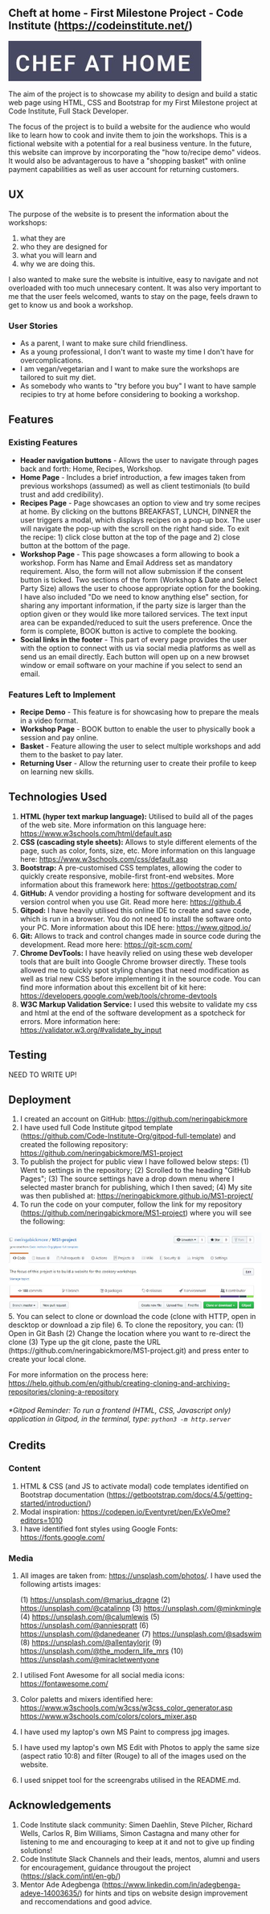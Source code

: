 ## Cheft at home - First Milestone Project - Code Institute (https://codeinstitute.net/)
<img src="assets/images/logo.JPG" style="margin: 0;">

The aim of the project is to showcase my ability to design and build a static web page using HTML, CSS and Bootstrap for my First Milestone project at Code Institute, Full Stack Developer. 

The focus of the project is to build a website for the audience who would like to learn how to cook and invite them to join the workshops. This is a fictional website with a potential for a real business venture. In the future, this website can improve by incorporating the "how to/recipe demo" videos. It would also be advantagerous to have a "shopping basket" with online payment capabilities as well as user account for returning customers. 

## UX
The purpose of the website is to present the information about the workshops: 
1. what they are
2. who they are designed for
3. what you will learn and 
4. why we are doing this. 

I also wanted to make sure the website is intuitive, easy to navigate and not overloaded with too much unnecesary content. It was also very important to me that the user feels welcomed, wants to stay on the page, feels drawn to get to know us and book a workshop.

### User Stories
* As a parent, I want to make sure child friendliness.
* As a young professional, I don't want to waste my time I don't have for overcomplications.
* I am vegan/vegetarian and I want to make sure the workshops are tailored to suit my diet.
* As somebody who wants to "try before you buy" I want to have sample recipies to try at home before considering to booking a workshop.

## Features
### Existing Features
* __Header navigation buttons__ - Allows the user to navigate through pages back and forth: Home, Recipes, Workshop.
* __Home Page__ - Includes a brief introduction, a few images taken from previous workshops (assumed) as well as client testimonials (to build trust and add credibility).
* __Recipes Page__ - Page showcases an option to view and try some recipes at home. By clicking on the buttons BREAKFAST, LUNCH, DINNER the user triggers a modal, which displays recipes on a pop-up box. The user will navigate the pop-up with the scroll on the right hand side. To exit the recipe: 1) click close button at the top of the page and 2) close button at the bottom of the page.
* __Workshop Page__ - This page showcases a form allowing to book a workshop. Form has Name and Email Address set as mandatory requirement. Also, the form will not allow submission if the consent button is ticked. Two sections of the form (Workshop & Date and Select Party Size) allows the user to choose appropriate option for the booking. I have also included "Do we need to know anything else" section, for sharing any important information, if the party size is larger than the option given or they would like more tailored services. The text input area can be expanded/reduced to suit the users preference. Once the form is complete, BOOK button is active to complete the booking.
* __Social links in the footer__ - This part of every page provides the user with the option to connect with us via social media platforms as well as send us an email directly. Each button will open up on a new browset window or email software on your machine if you select to send an email. 
### Features Left to Implement
* __Recipe Demo__ - This feature is for showcasing how to prepare the meals in a video format. 
* __Workshop Page__ - BOOK button to enable the user to physically book a session and pay online.
* __Basket__ - Feature allowing the user to select multiple workshops and add them to the basket to pay later.
* __Returning User__ - Allow the returning user to create their profile to keep on learning new skills.

## Technologies Used
1. **HTML (hyper text markup language):** Utilised to build all of the pages of the web site. More information on this language here: https://www.w3schools.com/html/default.asp 
2. **CSS (cascading style sheets):** Allows to style different elements of the page, such as color, fonts, size, etc. More information on this language here: https://www.w3schools.com/css/default.asp
3. **Bootstrap:** A pre-customised CSS templates, allowing the coder to quickly create responsive, mobile-first front-end websites. More information about this framework here: https://getbootstrap.com/
4. **GitHub:** A vendor providing a hosting for software development and its version control when you use Git. Read more here: https://github.4 
5. **Gitpod:** I have heavily utilised this online IDE to create and save code, which is run in a browser. You do not need to install the software onto your PC.  More information about this IDE here: https://www.gitpod.io/
6. **Git:** Allows to track and control changes made in source code during the development. Read more here: https://git-scm.com/
7. **Chrome DevTools:** I have heavily relied on using these web developer tools that are built into Google Chrome browser directly. These tools allowed me to quickly spot styling changes that need modification as well as trial new CSS before implementing it in the source code. You can find more information about this excellent bit of kit here: https://developers.google.com/web/tools/chrome-devtools
8. **W3C Markup Validation Service:** I used this website to validate my css and html at the end of the software development as a spotcheck for errors. More information here: https://validator.w3.org/#validate_by_input

## Testing
NEED TO WRITE UP!

## Deployment
1. I created an account on GitHub: https://github.com/neringabickmore
2. I have used full Code Institute gitpod template (https://github.com/Code-Institute-Org/gitpod-full-template) and created the following repository: https://github.com/neringabickmore/MS1-project
3. To publish the project for public view I have followed below steps: 
        (1) Went to settings in the repository;
        (2) Scrolled to the heading "GitHub Pages";
        (3) The source settings have a drop down menu where I selected master branch for publishing, which I then saved;
        (4) My site was then published at: https://neringabickmore.github.io/MS1-project/
4. To run the code on your computer, follow the link for my repository (https://github.com/neringabickmore/MS1-project) where you will see the following:
<img src="assets/images/run-code-1.JPG" style="margin: 0;">
5. You can select to clone or download the code (clone with HTTP, open in descktop or download a zip file)
6. To clone the repository, you can: 
        (1) Open in Git Bash
        (2) Change the location where you want to re-direct the clone
        (3) Type up the git clone, paste the URL (https://github.com/neringabickmore/MS1-project.git) and press enter to create your local clone.


For more information on the process here: https://help.github.com/en/github/creating-cloning-and-archiving-repositories/cloning-a-repository 
###### *Gitpod Reminder: To run a frontend (HTML, CSS, Javascript only) application in Gitpod, in the terminal, type: `python3 -m http.server`

## Credits
### Content
 1. HTML & CSS (and JS to activate modal) code templates identified on Bootstrap documentation (https://getbootstrap.com/docs/4.5/getting-started/introduction/)
 2. Modal inspiration: https://codepen.io/Eventyret/pen/ExVeOme?editors=1010
 3. I have identified font styles using Google Fonts: https://fonts.google.com/


### Media
1. All images are taken from: https://unsplash.com/photos/. I have used the following artists images: 

    (1) https://unsplash.com/@marius_dragne
    (2) https://unsplash.com/@catalinnp
    (3) https://unsplash.com/@minkmingle
    (4) https://unsplash.com/@calumlewis
    (5) https://unsplash.com/@anniespratt
    (6) https://unsplash.com/@danedeaner
    (7) https://unsplash.com/@sadswim
    (8) https://unsplash.com/@allentaylorjr
    (9) https://unsplash.com/@the_modern_life_mrs
    (10) https://unsplash.com/@miracletwentyone

2. I utilised Font Awesome for all social media icons: https://fontawesome.com/
3. Color paletts and mixers identified here: https://www.w3schools.com/w3css/w3css_color_generator.asp https://www.w3schools.com/colors/colors_mixer.asp
4. I have used my laptop's own MS Paint to compress jpg images.
5. I have used my laptop's own MS Edit with Photos to apply the same size (aspect ratio 10:8) and filter (Rouge) to all of the images used on the website. 
6. I used snippet tool for the screengrabs utilised in the README.md.

## Acknowledgements

1. Code Institute slack community: Simen Daehlin, Steve Pilcher, Richard Wells, Carlos R, Bim Williams, Simon Castagna and many other for listening to me and encouraging to keep at it and not to give up finding solutions!
2. Code Institute Slack Channels and their leads, mentos, alumni and users for encouragement, guidance througout the project (https://slack.com/intl/en-gb/)
3. Mentor Ade Adegbenga (https://www.linkedin.com/in/adegbenga-adeye-14003635/) for hints and tips on website design improvement and reccomendations and good advice.
